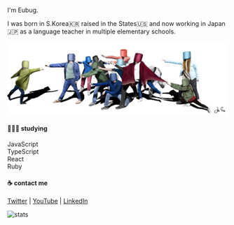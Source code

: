 I'm Eubug.

I was born in S.Korea🇰🇷 raised in the States🇺🇸 and now working in Japan🇯🇵 as a language teacher in multiple elementary schools. 

![Drawing](./asa.jpg)

#### 👨🏻‍💻 studying
JavaScript <br />
TypeScript <br />
React <br />
Ruby <br />

#### ☕️ contact me
[Twitter](https://twitter.com/imeubug) | 
[YouTube](https://www.youtube.com/channel/UCzDdw85J6F6Kt_SPBUBffog) | 
[LinkedIn](https://www.linkedin.com/in/jiieu/)

![stats](https://github-readme-stats.vercel.app/api?username=imeubug&show_icons=true)
